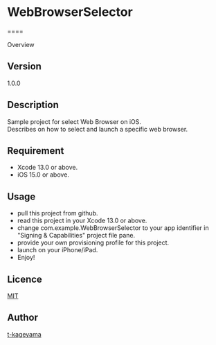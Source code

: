 # WebBrowserSelector
====

Overview

## Version
1.0.0

## Description
Sample project for select Web Browser on iOS.<br/>
Describes on how to select and launch a specific web browser.

## Requirement
* Xcode 13.0 or above.
* iOS 15.0 or above.

## Usage
* pull this project from github.
* read this project in your Xcode 13.0 or above.
* change com.example.WebBrowserSelector to your app identifier in "Signing & Capabilities" project file pane.
* provide your own provisioning profile for this project.
* launch on your iPhone/iPad.
* Enjoy!

## Licence

[MIT](https://github.com/t-kageyama/JavaMiscTools/blob/master/LICENSE)

## Author

[t-kageyama](https://github.com/t-kageyama)